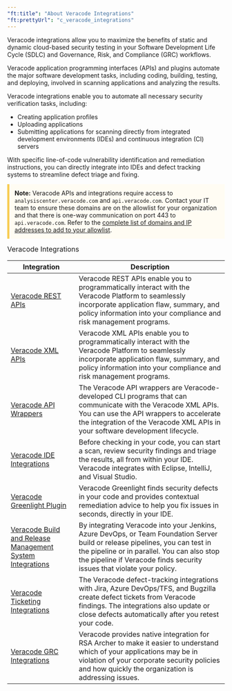 ```yaml
---
"ft:title": "About Veracode Integrations"
"ft:prettyUrl": "c_veracode_integrations"
---
```

Veracode integrations allow you to maximize the benefits of static and dynamic cloud-based security testing in your Software Development Life Cycle (SDLC) and Governance, Risk, and Compliance (GRC) workflows.

Veracode application programming interfaces (APIs) and plugins automate the major software development tasks, including coding, building, testing, and deploying, involved in scanning applications and analyzing the results.

Veracode integrations enable you to automate all necessary security verification tasks, including:

-   Creating application profiles
-   Uploading applications
-   Submitting applications for scanning directly from integrated development environments (IDEs) and continuous integration (CI) servers

With specific line-of-code vulnerability identification and remediation instructions, you can directly integrate into IDEs and defect tracking systems to streamline defect triage and fixing.

<p style="background-color:#FFFCF3; padding: 12px; border-left: 5px solid #F7CD55;">
<b>Note:</b> Veracode APIs and integrations require access to <code>analysiscenter.veracode.com</code> and <code>api.veracode.com</code>. Contact your IT team to ensure these domains are on the allowlist for your organization and that there is one-way communication on port 443 to <code>api.veracode.com</code>. Refer to the <a href="https://docs.veracode.com/r/IP_addresses">complete list of domains and IP addresses to add to your allowlist</a>.</p>

<p><span style="font-size: medium;">Veracode Integrations</span></p>

| Integration                                                                                                       | Description                                                                                                                                                                                                                                            |
|-------------------------------------------------------------------------------------------------------------------|--------------------------------------------------------------------------------------------------------------------------------------------------------------------------------------------------------------------------------------------------------|
| [Veracode REST APIs](https://docs.veracode.com/r/c_rest_intro)                                                    | Veracode REST APIs enable you to programmatically interact with the Veracode Platform to seamlessly incorporate application flaw, summary, and policy information into your compliance and risk management programs.                                   |
| [Veracode XML APIs](https://docs.veracode.com/r/c_api_main)                                                       | Veracode XML APIs enable you to programmatically interact with the Veracode Platform to seamlessly incorporate application flaw, summary, and policy information into your compliance and risk management programs.                                    |
| [Veracode API Wrappers](https://docs.veracode.com/r/c_about_wrappers)                                             | The Veracode API wrappers are Veracode-developed CLI programs that can communicate with the Veracode XML APIs. You can use the API wrappers to accelerate the integration of the Veracode XML APIs in your software development lifecycle.             |
| [Veracode IDE Integrations](https://docs.veracode.com/r/c_ide_intro)                                              | Before checking in your code, you can start a scan, review security findings and triage the results, all from within your IDE. Veracode integrates with Eclipse, IntelliJ, and Visual Studio.                                                          |
| [Veracode Greenlight Plugin](https://docs.veracode.com/r/c_master_greenlight)                                     | Veracode Greenlight finds security defects in your code and provides contextual remediation advice to help you fix issues in seconds, directly in your IDE.                                                                                            |
| [Veracode Build and Release Management System Integrations](https://docs.veracode.com/r/c_integration_buildservs) | By integrating Veracode into your Jenkins, Azure DevOps, or Team Foundation Server build or release pipelines, you can test in the pipeline or in parallel. You can also stop the pipeline if Veracode finds security issues that violate your policy. |
| [Veracode Ticketing Integrations](https://docs.veracode.com/r/c_integration_ticketing)                            | The Veracode defect-tracking integrations with Jira, Azure DevOps/TFS, and Bugzilla create defect tickets from Veracode findings. The integrations also update or close defects automatically after you retest your code.                              |
| [Veracode GRC Integrations](https://docs.veracode.com/r/c_about_grc)                                              | Veracode provides native integration for RSA Archer to make it easier to understand which of your applications may be in violation of your corporate security policies and how quickly the organization is addressing issues.                          |